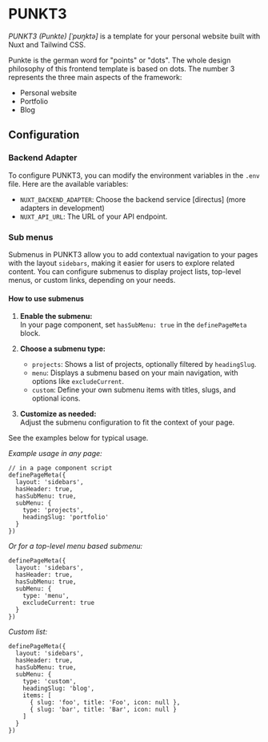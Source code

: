 # PUNKT3

*PUNKT3 (Punkte) [ˈpʊŋktə]* is a template for your personal website built with Nuxt and Tailwind CSS.

Punkte is the german word for "points" or "dots".
The whole design philosophy of this frontend template is based on dots.
The number 3 represents the three main aspects of the framework:
- Personal website
- Portfolio
- Blog

## Configuration

### Backend Adapter
To configure PUNKT3, you can modify the environment variables in the `.env` file. Here are the available variables:

- `NUXT_BACKEND_ADAPTER`: Choose the backend service [directus] (more adapters in development)
- `NUXT_API_URL`: The URL of your API endpoint.

### Sub menus

Submenus in PUNKT3 allow you to add contextual navigation to your pages with the layout `sidebars`, making it easier for users to explore related content. You can configure submenus to display project lists, top-level menus, or custom links, depending on your needs.

#### How to use submenus

1. **Enable the submenu:**  
    In your page component, set `hasSubMenu: true` in the `definePageMeta` block.

2. **Choose a submenu type:**  
    - `projects`: Shows a list of projects, optionally filtered by `headingSlug`.
    - `menu`: Displays a submenu based on your main navigation, with options like `excludeCurrent`.
    - `custom`: Define your own submenu items with titles, slugs, and optional icons.

3. **Customize as needed:**  
    Adjust the submenu configuration to fit the context of your page.

See the examples below for typical usage.

*Example usage in any page:*
```
// in a page component script
definePageMeta({
  layout: 'sidebars',
  hasHeader: true,
  hasSubMenu: true,
  subMenu: {
    type: 'projects',
    headingSlug: 'portfolio'
  }
})
```

*Or for a top-level menu based submenu:*
```
definePageMeta({
  layout: 'sidebars',
  hasHeader: true,
  hasSubMenu: true,
  subMenu: {
    type: 'menu',
    excludeCurrent: true
  }
})
```

*Custom list:*
```
definePageMeta({
  layout: 'sidebars',
  hasHeader: true,
  hasSubMenu: true,
  subMenu: {
    type: 'custom',
    headingSlug: 'blog',
    items: [
      { slug: 'foo', title: 'Foo', icon: null },
      { slug: 'bar', title: 'Bar', icon: null }
    ]
  }
})
```